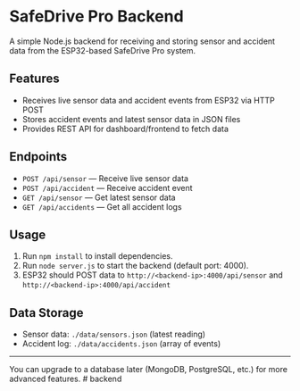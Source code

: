 # SafeDrive Pro Backend

A simple Node.js backend for receiving and storing sensor and accident data from the ESP32-based SafeDrive Pro system.

## Features
- Receives live sensor data and accident events from ESP32 via HTTP POST
- Stores accident events and latest sensor data in JSON files
- Provides REST API for dashboard/frontend to fetch data

## Endpoints
- `POST /api/sensor` — Receive live sensor data
- `POST /api/accident` — Receive accident event
- `GET /api/sensor` — Get latest sensor data
- `GET /api/accidents` — Get all accident logs

## Usage
1. Run `npm install` to install dependencies.
2. Run `node server.js` to start the backend (default port: 4000).
3. ESP32 should POST data to `http://<backend-ip>:4000/api/sensor` and `http://<backend-ip>:4000/api/accident`

## Data Storage
- Sensor data: `./data/sensors.json` (latest reading)
- Accident log: `./data/accidents.json` (array of events)

---

You can upgrade to a database later (MongoDB, PostgreSQL, etc.) for more advanced features.
#   b a c k e n d  
 